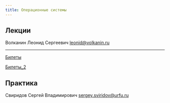 ```yaml
---
title: Операционные системы
---
```


## Лекции

Волканин Леонид Сергеевич leonid@volkanin.ru

---

[Билеты](exam)

[Билеты_2](exam2)



## Практика

Свиридов Сергей Владимирович sergey.sviridov@urfu.ru 

